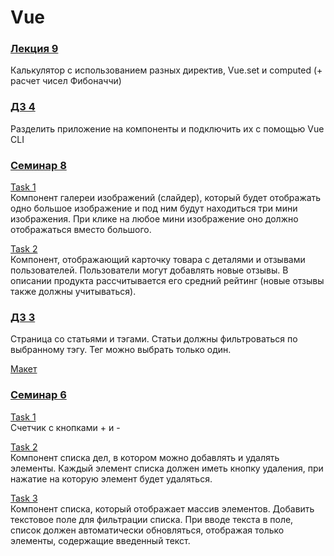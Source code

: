 <h1>Vue</h1>

<h3><a href="https://github.com/enginoevadiana/geekbrains/tree/main/vue/lecture9">Лекция 9</a></h3>
Калькулятор с использованием разных директив, Vue.set и computed (+ расчет чисел Фибоначчи) 

<h3><a href="https://github.com/enginoevadiana/geekbrains/tree/main/vue/hw4">ДЗ 4</a></h3>
Разделить приложение на компоненты и подключить их с помощью Vue CLI

<h3><a href="https://github.com/enginoevadiana/geekbrains/tree/main/vue/seminar8">Семинар 8</a></h3>

<a href="https://github.com/enginoevadiana/geekbrains/blob/main/vue/seminar8/src/components/NewComponent.vue">Task 1</a><br>
Компонент галереи изображений (слайдер), который будет отображать одно большое изображение и под ним будут находиться три мини изображения. При клике на любое мини изображение оно должно отображаться вместо большого.

<a href="https://github.com/enginoevadiana/geekbrains/blob/main/vue/seminar8/src/components/ProductCard.vue">Task 2</a><br>
Компонент, отображающий карточку товара с деталями и отзывами пользователей. Пользователи могут добавлять новые отзывы. В описании продукта рассчитывается его средний рейтинг (новые отзывы также должны учитываться).

<h3><a href="https://github.com/enginoevadiana/geekbrains/tree/main/vue/hw3">ДЗ 3</a></h3>
Страница со статьями и тэгами. Статьи должны фильтроваться по выбранному тэгу. Тег можно выбрать только один.

<a href="https://www.figma.com/file/okdYD45Tj2JpKsNASccUmf/Interior-Design-Webflow-Website-Template-(Community)-(Copy)-(Copy)?type=design&node-id=541-13&t=mhOD6yhLJuH2Biy0-0 ">Макет</a>

<h3><a href="https://github.com/enginoevadiana/geekbrains/tree/main/vue/seminar6">Семинар 6</a></h3>

<a href="https://github.com/enginoevadiana/geekbrains/blob/main/vue/seminar6/task1.html">Task 1</a><br>
Счетчик с кнопками + и -

<a href="https://github.com/enginoevadiana/geekbrains/blob/main/vue/seminar6/task2.html">Task 2</a><br>
Компонент списка дел, в котором можно добавлять и удалять элементы. Каждый элемент списка должен иметь кнопку удаления, при нажатие на которую элемент будет удаляться.

<a href="https://github.com/enginoevadiana/geekbrains/blob/main/vue/seminar6/task3.html">Task 3</a><br>
Компонент списка, который отображает массив элементов. Добавить текстовое поле для фильтрации списка. При вводе текста в поле, список должен автоматически обновляться, отображая только элементы, содержащие введенный текст.